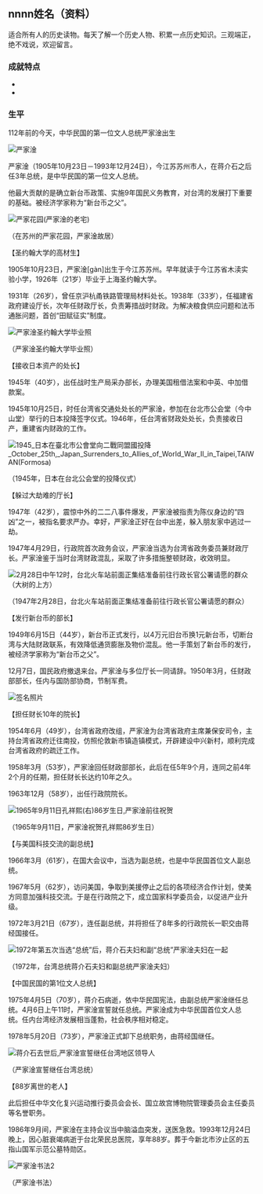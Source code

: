 ## nnnn姓名（资料）

适合所有人的历史读物。每天了解一个历史人物、积累一点历史知识。三观端正，绝不戏说，欢迎留言。  

### 成就特点

- ​
- ​


### 生平

112年前的今天，中华民国的第一位文人总统严家淦出生

![严家淦](严家淦.png)

严家淦（1905年10月23日－1993年12月24日），今江苏苏州市人，在蒋介石之后任3年总统，是中华民国的第一位文人总统。

他最大贡献的是确立新台币政策、实施9年国民义务教育，对台湾的发展打下重要的基础。被经济学家称为“新台币之父”。

![严家花园(严家淦的老宅)](严家花园(严家淦的老宅).jpg)

（在苏州的严家花园，严家淦故居）

【圣约翰大学的高材生】

1905年10月23日，严家淦[gàn]出生于今江苏苏州。早年就读于今江苏省木渎实验小学，1926年（21岁）毕业于上海圣约翰大学。

1931年（26岁），曾任京沪杭甬铁路管理局材料处长。1938年（33岁），任福建省政府建设厅长，次年任财政厅长，负责筹措战时财政。为解决粮食供应问题和法币通胀问题，首创“田赋征实”制度。

![严家淦圣约翰大学毕业照](严家淦圣约翰大学毕业照.jpg)

（严家淦圣约翰大学毕业照）

【接收日本资产的处长】

1945年（40岁），出任战时生产局采办部长，办理美国租借法案和中英、中加借款案。

1945年10月25日，时任台湾省交通处处长的严家淦，参加在台北市公会堂（今中山堂）举行的日本投降签字仪式。1946年，任台湾省财政处处长，负责接收日产，重建省内财政的工作。

![1945_日本在臺北市公會堂向二戰同盟國投降_October_25th,_Japan_Surrenders_to_Allies_of_World_War_II_in_Taipei,_TAIWAN_(Formosa)](1945_日本在臺北市公會堂向二戰同盟國投降_October_25th,_Japan_Surrenders_to_Allies_of_World_War_II_in_Taipei,_TAIWAN_(Formosa).jpg)

（1945年，日本在台北公会堂的投降仪式）

【躲过大劫难的厅长】

1947年（42岁），震惊中外的二二八事件爆发，严家淦被指责为陈仪身边的“四凶”之一，被指名要求严办。幸好，严家淦正好在台中出差，躲入朋友家中逃过一劫。

1947年4月29日，行政院首次政务会议，严家淦当选为台湾省政务委员兼财政厅长。严家淦鉴于当时台湾财政混乱，采取了许多措施整顿财政，收效明显。

![2月28日中午12时，台北火车站前面正集结准备前往行政长官公署请愿的群众（大树的上方）](2月28日中午12时，台北火车站前面正集结准备前往行政长官公署请愿的群众（大树的上方）.jpg)

（1947年2月28日，台北火车站前面正集结准备前往行政长官公署请愿的群众）

【发行新台币的部长】

1949年6月15日（44岁），新台币正式发行，以4万元旧台币换1元新台币，切断台湾与大陆财政联系，有效降低通货膨胀及物价混乱。他一手策划了新台币的发行，被经济学家称为“新台币之父”。

12月7日，国民政府撤退来台。严家淦与多位厅长一同请辞。1950年3月，任财政部部长，任内与国防部协商，节制军费。

![签名照片](签名照片.jpg)

【担任财长10年的院长】

1954年6月（49岁），台湾省政府改组，严家淦为台湾省政府主席兼保安司令，主持台湾省政府迁往南投，仿照伦敦新市镇造镇模式，开辟建设中兴新村，顺利完成台湾省政府的疏迁工作。

1958年3月（53岁），严家淦回任财政部部长，此后在任5年9个月，连同之前4年2个月的任期，担任财长长达约10年之久。

1963年12月（58岁），出任行政院院长。

![1965年9月11日孔祥熙(右)86岁生日,严家淦前往祝贺](1965年9月11日孔祥熙(右)86岁生日,严家淦前往祝贺.jpg)

（1965年9月11日，严家淦祝贺孔祥熙86岁生日）

【与美国科技交流的副总统】

1966年3月（61岁），在国大会议中，当选为副总统，也是中华民国首位文人副总统。

1967年5月（62岁），访问美国，争取到美援停止之后的各项经济合作计划，使美方同意加强科技交流。于是在行政院之下，成立国家科学委员会，以促进产业升级。

1972年3月21日（67岁），连任副总统，并将担任了8年多的行政院长一职交由蒋经国接任。

![1972年第五次当选“总统”后，蒋介石夫妇和副“总统”严家淦夫妇在一起](1972年第五次当选“总统”后，蒋介石夫妇和副“总统”严家淦夫妇在一起.jpg)

（1972年，台湾总统蒋介石夫妇和副总统严家淦夫妇）

【中国民国的第1位文人总统】

1975年4月5日（70岁），蒋介石病逝，依中华民国宪法，由副总统严家淦继任总统。4月6日上午11时，严家淦宣誓就任总统。严家淦成为中华民国首位文人总统。任内台湾经济发展相当蓬勃，社会秩序相对稳定。

1978年5月20日（73岁），严家淦正式卸下总统职务，由蒋经国继任。

![蒋介石去世后,严家淦宣誓继任台湾地区领导人](蒋介石去世后,严家淦宣誓继任台湾地区领导人.jpg)

（严家淦宣誓继任台湾总统）

【88岁离世的老人】

此后担任中华文化复兴运动推行委员会会长、国立故宫博物院管理委员会主任委员等名誉职务。

1986年9月间，严家淦在主持会议当中脑溢血突发，送医急救。1993年12月24日晚上，因心脏衰竭病逝于台北荣民总医院，享年88岁。葬于今新北市汐止区的五指山国军示范公墓特勋区。

![严家淦书法2](严家淦书法2.jpg)

（严家淦书法）

